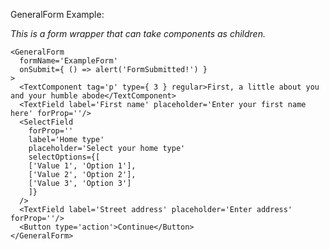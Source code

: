 GeneralForm Example:

_This is a form wrapper that can take components as children._

    <GeneralForm
      formName='ExampleForm'
      onSubmit={ () => alert('FormSubmitted!') }
    >
      <TextComponent tag='p' type={ 3 } regular>First, a little about you and your humble abode</TextComponent>
      <TextField label='First name' placeholder='Enter your first name here' forProp=''/>
      <SelectField
        forProp=''
        label='Home type'
        placeholder='Select your home type'
        selectOptions={[
        ['Value 1', 'Option 1'],
        ['Value 2', 'Option 2'],
        ['Value 3', 'Option 3']
        ]}
      />
      <TextField label='Street address' placeholder='Enter address' forProp=''/>
      <Button type='action'>Continue</Button>
    </GeneralForm>
